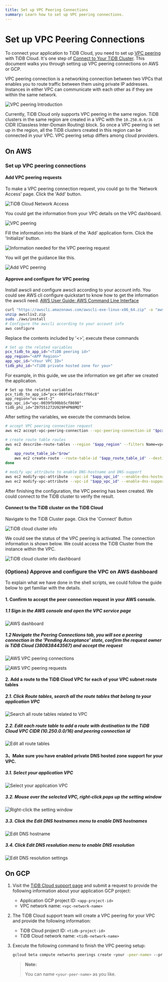 ```yaml
---
title: Set up VPC Peering Connections
summary: Learn how to set up VPC peering connections.
---
```


# Set up VPC Peering Connections

To connect your application to TiDB Cloud, you need to set up [VPC peering](glossary.md#vpc-peering) with TiDB Cloud. It's one step of [Connect to Your TiDB Cluster](connect-to-tidb-cluster.md). This document walks you through setting up VPC peering connections on AWS or GCP.

VPC peering connection is a networking connection between two VPCs that enables you to route traffic between them using private IP addresses. Instances in either VPC can communicate with each other as if they are within the same network.

![VPC peering Introduction](media/vpc-peering/vpc-peering-topology.png)

Currently, TiDB Cloud only supports VPC peering in the same region. TiDB clusters in the same region are created in a VPC with the `10.250.0.0/16` CIDR (Classless Inter-Domain Routing) block. So once a VPC peering is set up in the region, all the TiDB clusters created in this region can be connected in your VPC. VPC peering setup differs among cloud providers.

## On AWS

### Set up VPC peering connections

#### Add VPC peering requests

To make a VPC peering connection request, you could go to the 'Network Access' page. Click the 'Add' button.

![TiDB Cloud Network Access](media/vpc-peering/tidb-cloud-network-access-dashboard.png)

You could get the information from your VPC details on the VPC dashboard.

![VPC peering](media/vpc-peering/vpc-peering-creating-infos.png)

Fill the information into the blank of the 'Add' application form. Click the 'Initialize' button.

![Information needed for the VPC peering request](media/vpc-peering/tidb-cloud-vpc-peering-create-dashboard.png)

You will get the guidance like this.

![Add VPC peering](media/vpc-peering/tidb-cloud-vpc-peering-env-check-information.png)

#### Approve and configure for VPC peering

Install awscli and configure awscli according to your account info. You could see AWS cli configure quickstart to know how to get the information the awscli need. [AWS User Guide: AWS Command Line Interface](https://docs.aws.amazon.com/cli/latest/userguide/cli-configure-quickstart.html)

```{.bash .copyable}
curl "https://awscli.amazonaws.com/awscli-exe-linux-x86_64.zip" -o "awscliv2.zip"
unzip awscliv2.zip
sudo ./aws/install
# Configure the awscli according to your account info
aws configure
```

Replace the contents included by '<>', execute these commands

```{.bash .copyable}
# Set up the related variables
pcx_tidb_to_app_id="<TiDB peering id>"
app_region="<APP Region>"
app_vpc_id="<Your VPC ID>"
tidb_phz_id="<TiDB private hosted zone for you>"
```

For example, in this guide, we use the information we get after we created the application.

```{.output}
# Set up the related variables
pcx_tidb_to_app_id="pcx-069f41efddcff66c8"
app_region="us-west-2"
app_vpc_id="vpc-0039fb90bb5cf8698"
tidb_phz_id="Z07551272U929P4PN8MQT"
```

After setting the variables, we execute the commands below.

```{.bash .copyable}
# accept VPC peering connection request
aws ec2 accept-vpc-peering-connection --vpc-peering-connection-id "$pcx_tidb_to_app_id"

# create route table roules
aws ec2 describe-route-tables --region "$app_region" --filters Name=vpc-id,Values="$app_vpc_id" --query 'RouteTables[*].RouteTableId' --output text|xargs -d "\t" -n 1|  while read row
do
    app_route_table_id="$row"
    aws ec2 create-route --route-table-id "$app_route_table_id" --destination-cidr-block 10.250.0.0/16 --vpc-peering-connection-id "$pcx_tidb_to_app_id"
done

# modify vpc attribute to enable DNS-hostname and DNS-support
aws ec2 modify-vpc-attribute --vpc-id "$app_vpc_id" --enable-dns-hostnames
aws ec2 modify-vpc-attribute --vpc-id "$app_vpc_id" --enable-dns-support
```

After finishing the configuration, the VPC peering has been created. We could connect to the TiDB cluster to verify the result.

#### Connect to the TiDB cluster on the TiDB Cloud

Navigate to the TiDB Cluster page. Click the 'Connect' Button

![TiDB cloud cluster info](media/vpc-peering/tidb-cloud-cluster-info-connect-button.png)

We could see the status of the VPC peering is activated. The connection information is shown below. We could access the TiDB Cluster from the instance within the VPC.

![TiDB cloud cluster info dashboard](media/vpc-peering/tidb-cloud-cluster-info-connection-info-dashboard.png)

### (Options) Approve and configure the VPC on AWS dashboard

To explain what we have done in the shell scripts, we could follow the guide below to get familiar with the details.

#### 1. Confirm to accept the peer connection request in your AWS console.

##### 1.1 Sign in the AWS console and open the VPC service page

![AWS dashboard](media/vpc-peering/aws-vpc-guide-1.jpg)

##### 1.2 Navigate the Peering Connections tab, you will see a peering connection in the 'Pending Acceptance' state, confirm the request owner is TiDB Cloud (380838443567) and accept the request

![AWS VPC peering connections](media/vpc-peering/aws-vpc-guide-2.jpg)

![AWS VPC peering requests](media/vpc-peering/aws-vpc-guide-3.png)

#### 2. Add a route to the TiDB Cloud VPC for each of your VPC subnet route tables

##### 2.1. Click Route tables, search all the route tables that belong to your application VPC

![Search all route tables related to VPC](media/vpc-peering/aws-vpc-guide-4.png)

##### 2.2. Edit each route table to add a route with destination to the TiDB Cloud VPC CIDR (10.250.0.0/16) and peering connection id

![Edit all route tables](media/vpc-peering/aws-vpc-guide-5.png)

#### 3、Make sure you have enabled private DNS hosted zone support for your VPC.

##### 3.1. Select your application VPC

![Select your application VPC](media/vpc-peering/aws-vpc-guide-6.png)

##### 3.2. Mouse over the selected VPC, right-click pops up the setting window

![Right-click the setting window](media/vpc-peering/aws-vpc-guide-7.png)

##### 3.3. Click the Edit DNS hostnames menu to enable DNS hostnames

![Edit DNS hostname](media/vpc-peering/aws-vpc-guide-8.png)

##### 3.4. Click Edit DNS resolution menu to enable DNS resolution

![Edit DNS resolution settings](media/vpc-peering/aws-vpc-guide-9.png)

## On GCP

1. Visit the [TiDB Cloud support page](https://support.pingcap.com) and submit a request to provide the following information about your application GCP project:

    - Application GCP project ID: `<app-project-id>`
    - VPC network name: `<vpc-network-name>`

2. The TiDB Cloud support team will create a VPC peering for your VPC and provide the following information:

    - TiDB Cloud project ID: `<tidb-project-id>`
    - TiDB Cloud network name: `<tidb-network-name>`

3. Execute the following command to finish the VPC peering setup:

    ```{.bash copyable}
    gcloud beta compute networks peerings create <your -peer-name> --project <app-project-id> --network <vpc-network-name> --peer-project <tidb-project-id> --peer-network <tidb-network-name>
    ```

    > **Note:**
    >
    > You can name `<your-peer-name>` as you like.
